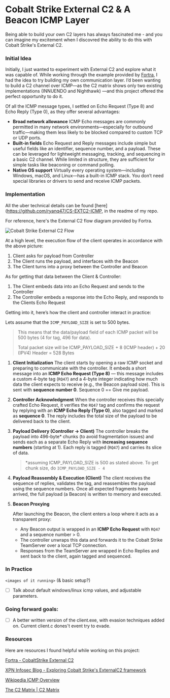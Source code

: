 # Cobalt Strike External C2 & A Beacon ICMP Layer

Being able to build your own C2 layers has always fascinated me - and you can imagine my excitement when I discovred the ability to do this with Cobalt Strike's External C2.

### Initial Idea

Initially, I just wanted to experiment with External C2 and explore what it was capable of. While working through the example provided by [Fortra](https://hstechdocs.helpsystems.com/manuals/cobaltstrike/current/userguide/content/extc2example.c), I had the idea to try building my own communication layer. I’d been wanting to build a C2 channel over ICMP—as the C2 matrix shows only two existing implementations (INNUENDO and Nighthawk) —and this project offered the perfect opportunity to do it.

Of all the ICMP message types, I settled on Echo Request (Type 8) and Echo Reply (Type 0), as they offer several advantages:

- **Broad network allowance**
  ICMP Echo messages are commonly permitted in many network environments—especially for outbound traffic—making them less likely to be blocked compared to custom TCP or UDP ports.
- **Built-in fields**
  Echo Request and Reply messages include simple but useful fields like an identifier, sequence number, and a payload. These can be leveraged for lightweight messaging, tracking, and sequencing in a basic C2 channel. While limited in structure, they are sufficient for simple tasks like beaconing or command polling.
- **Native OS support**
  Virtually every operating system—including Windows, macOS, and Linux—has a built-in ICMP stack. You don’t need special libraries or drivers to send and receive ICMP packets.

### Implementation

All the uber technical details can be found [here](https://github.com/ryanq47/CS-EXTC2-ICMP, in the readme of my repo.

For reference, here's the External C2 flow diagram provided by Fortra.

![Cobalt Strike External C2 Flow](https://www.mdsec.co.uk/wp-content/uploads/2019/02/extc2.png)

At a high level, the execution flow of the client operates in accordance with the above picture:

1. Client asks for payload from Controller
2. The Client runs the payload, and interfaces with the Beacon
3. The Client turns into a proxy between the Controller and Beacon

As for getting that data between the Client & Controller:

1. The Client embeds data into an Echo Request and sends to the Controller
2. The Controller embeds a response into the Echo Reply, and responds to the Clients Echo Request

Getting into it, here’s how the client and controller interact in practice:

Lets assume that the `ICMP_PAYLOAD_SIZE` is set to 500 bytes.

> This means that the data/payload field of each ICMP packet will be 500 bytes (4 for tag, 496 for data).
>
> Total packet size will be ICMP_PAYLOAD_SIZE + 8 (ICMP header) + 20 (IPV4) Header = 528 Bytes

1. **Client Initialization**
   The client starts by opening a raw ICMP socket and preparing to communicate with the controller. It embeds a short  message into an **ICMP Echo Request (Type 8)** — this message includes a custom 4-byte tag (`RQ47`) and a 4-byte integer indicating how much data the client expects to receive (e.g., the Beacon payload size). This is sent with **sequence number 0**. Sequence 0 == Give me payload.
2. **Controller Acknowledgment**
   When the controller receives this specially crafted Echo Request, it verifies the `RQ47` tag and confirms the request by replying with an **ICMP Echo Reply (Type 0)**, also tagged and marked as **sequence 0**. The reply includes the total size of the payload to be delivered back to the client.
3. **Payload Delivery (Controller → Client)**
   The controller breaks the payload into 496-byte* chunks (to avoid fragmentation issues) and sends each as a separate Echo Reply with **increasing sequence numbers** (starting at 1). Each reply is tagged (`RQ47`) and carries its slice of data.

   > *assuming ICMP_PAYLOAD_SIZE is 500 as stated above. To get chunk size, do `ICMP_PAYLOAD_SIZE - 4`
   >
4. **Payload Reassembly & Execution (Client)**
   The client receives the sequence of replies, validates the tag, and reassembles the payload using the sequence numbers. Once all expected fragments have arrived, the full payload (a Beacon) is written to memory and executed.
5. **Beacon Proxying**

   After launching the Beacon, the client enters a loop where it acts as a transparent proxy:

   - Any Beacon output is wrapped in an **ICMP Echo Request** with `RQ47` and a sequence number > 0.
   - The controller unwraps this data and forwards it to the Cobalt Strike TeamServer over a local TCP connection.
   - Responses from the TeamServer are wrapped in Echo Replies and sent back to the client, again tagged and sequenced.

### In Practice

`<images of it running>` (& basic setup?)

- [ ] Talk about default windows/linux icmp values, and adjustable parameters.

### Going forward goals:

- [ ] A better written version of the client.exe, with evasion techniques added on. Current client.c dones't event try to evade.

### Resources

Here are resources I found helpful while working on this project:

[Fortra - CobaltStrike External C2](https://hstechdocs.helpsystems.com/manuals/cobaltstrike/current/userguide/content/topics/listener-infrastructue_external-c2.htm)

[XPN Infosec Blog - Exploring Cobalt Strike's ExternalC2 framework](https://blog.xpnsec.com/exploring-cobalt-strikes-externalc2-framework/)

[Wikipedia ICMP Overview](https://en.wikipedia.org/wiki/Internet_Control_Message_Protocol)

[The C2 Matrix | C2 Matrix](https://howto.thec2matrix.com/)
